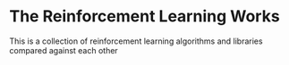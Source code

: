 The Reinforcement Learning Works
=================================
This is a collection of reinforcement learning algorithms and libraries compared against each other 
